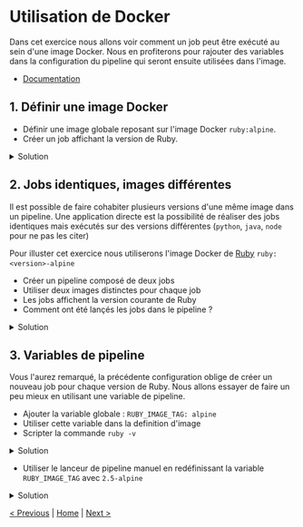# Utilisation de Docker

Dans cet exercice nous allons voir comment un job peut être exécuté au sein d'une image Docker. 
Nous en profiterons pour rajouter des variables dans la configuration du pipeline qui seront ensuite utilisées dans l'image.

* [Documentation](https://docs.gitlab.com/ee/ci/docker/README.html)

## 1. Définir une image Docker
    
* Définir une image globale reposant sur l'image Docker `ruby:alpine`.  
* Créer un job affichant la version de Ruby.

<details>
<summary>Solution</summary>
<p>

```yaml
image: ruby:alpine
    
myRubyTest:
  stage: test
  script:
    - ruby -v
```

</p>
</details>

## 2. Jobs identiques, images différentes 

Il est possible de faire cohabiter plusieurs versions d'une même image dans un pipeline.
Une application directe est la possibilité de réaliser des jobs identiques mais exécutés 
sur des versions différentes (`python`, `java`, `node` pour ne pas les citer)

Pour illuster cet exercice nous utiliserons l'image Docker de [Ruby](https://hub.docker.com/_/ruby) `ruby:<version>-alpine`
 
* Créer un pipeline composé de deux jobs 
* Utiliser deux images distinctes pour chaque job
* Les jobs affichent la version courante de Ruby
* Comment ont été lançés les jobs dans le pipeline ?

<details>
<summary>Solution</summary>
<p>

```yaml
myRubyTest:2.6:
  stage: test
  image: ruby:2.6-alpine
  script:
    - ruby -v

myRubyTest:2.5:
  stage: test
  image: ruby:2.5-alpine
  script:
    - ruby -v
```

</p>
</details>

## 3. Variables de pipeline

Vous l'aurez remarqué, la précédente configuration oblige de créer un nouveau job pour chaque version de Ruby.
Nous allons essayer de faire un peu mieux en utilisant une variable de pipeline.

* Ajouter la variable globale : `RUBY_IMAGE_TAG: alpine`
* Utiliser cette variable dans la definition d'image  
* Scripter la commande `ruby -v`

<details>
<summary>Solution</summary>
<p>

```yaml
variables:
  RUBY_IMAGE_TAG: alpine

myRubyTest:
  stage: test
  variables:
    RUBY_IMAGE: ruby:${RUBY_IMAGE_TAG}
  image: $RUBY_IMAGE
  script:
    - ruby -v
```

</p>
</details>

* Utiliser le lanceur de pipeline manuel en redéfinissant la variable `RUBY_IMAGE_TAG` avec `2.5-alpine`

<details>
<summary>Solution</summary>
<p>

<p>
<img src="pipeline-run.png" height="200">
</p> 

... puis ...

<p>
<img src="pipeline-params.png" height="400">
</p> 

</p>
</details>

[< Previous](../exercice_1) | [Home](..) | [Next >](../exercice_3)